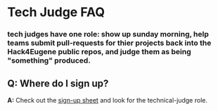# Tech Judge FAQ

### tech judges have one role: show up sunday morning, help teams submit pull-requests for thier projects back into the Hack4Eugene public repos, and judge them as being "something" produced.

## Q: Where do I sign up?
**A:** Check out the [sign-up sheet](https://docs.google.com/spreadsheets/d/1gWAtl473EZyGNTURBP1VW96r7YM5atMRPAdKtMPXwDc/edit#gid=269384056) and look for the technical-judge role. 
